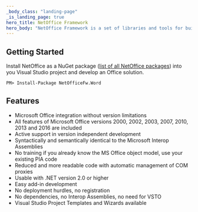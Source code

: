 ```yaml
---
_body_class: "landing-page"
_is_landing_page: true
hero_title: NetOffice Framework
hero_body: "NetOffice Framework is a set of libraries and tools for building addins, extending and automating Microsoft Office applications.<br><br>NetOffice supports extending and automating Microsoft Office applications: Excel, Word, Outlook, PowerPoint, Access, Project and Visio."
---
```


## Getting Started

Install NetOffice as a NuGet package ([list of all NetOffice packages](https://www.nuget.org/profiles/netoffice))
into you Visual Studio project and develop an Office solution.

```
PM> Install-Package NetOfficeFw.Word
```

## Features

* Microsoft Office integration without version limitations
* All features of Microsoft Office versions 2000, 2002, 2003, 2007, 2010, 2013 and 2016 are included
* Active support in version independent development
* Syntactically and semantically identical to the Microsoft Interop Assemblies
* No training if you already know the MS Office object model, use your existing PIA code
* Reduced and more readable code with automatic management of COM proxies
* Usable with .NET version 2.0 or higher
* Easy add-in development
* No deployment hurdles, no registration
* No dependencies, no Interop Assemblies, no need for VSTO
* Visual Studio Project Templates and Wizards available
